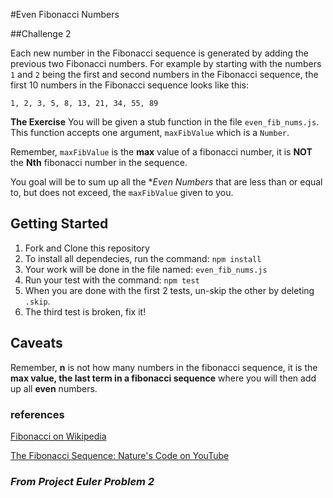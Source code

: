#Even Fibonacci Numbers

##Challenge 2

Each new number in the Fibonacci sequence is generated by adding the previous two Fibonacci numbers. For example by starting with the numbers `1` and `2` being the first and second numbers in the Fibonacci sequence, the first 10 numbers in the Fibonacci sequence looks like this:

```
1, 2, 3, 5, 8, 13, 21, 34, 55, 89
```

**The Exercise**
You will be given a stub function in the file `even_fib_nums.js`. This function accepts one argument, `maxFibValue` which is a `Number`.

Remember, `maxFibValue` is the **max** value of a fibonacci number, it is **NOT** the **Nth** fibonacci number in the sequence.

You goal will be to sum up all the **Even Numbers* that are less than or equal to, but does not exceed, the `maxFibValue` given to you.

## Getting Started
1. Fork and Clone this repository
2. To install all dependecies, run the command: `npm install`
3. Your work will be done in the file named: `even_fib_nums.js`
4. Run your test with the command: `npm test`
5. When you are done with the first 2 tests, un-skip the other by deleting `.skip`.
6. The third test is broken, fix it!

## Caveats


Remember, **n** is not how many numbers in the fibonacci sequence, it is the **max value, the last term in a fibonacci sequence** where you will then add up all **even** numbers.

### references
[Fibonacci on Wikipedia](http://en.wikipedia.org/wiki/Fibonacci_number)

[The Fibonacci Sequence: Nature's Code on YouTube](https://www.youtube.com/watch?v=wTlw7fNcO-0)

### _From Project Euler Problem 2_